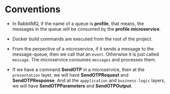 # Conventions

- In RabbitMQ, if the name of a queue is **profile**, that means, the messages in the queue will be consumed by the **profile microservice**.

- Docker build commands are executed from the root of the project.

- From the perpective of a microservice, if it sends a message to the message-queue, then we call that an `event`. Otherwise it is just called `message`. The microservice consumes `messages` and processes them.

- If we have a command **SendOTP** in a microservice, then at the `presentation` layer, we will have **SendOTPRequest** and **SendOTPResponse**. And at the `appplication` and `business-logic` layers, we will have **SendOTPParameters** and **SendOTPOutput**.